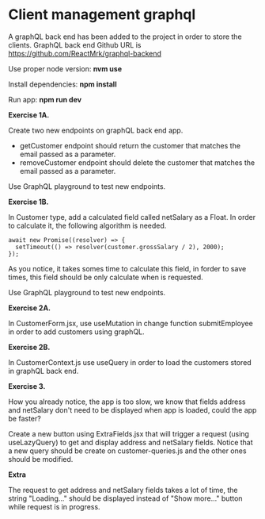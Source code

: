 # **Client management graphql**

A graphQL back end has been added to the project in order to store the clients.
GraphQL back end Github URL is https://github.com/ReactMrk/graphql-backend

Use proper node version: **nvm use**

Install dependencies: **npm install**

Run app: **npm run dev**

**Exercise 1A.**

Create two new endpoints on graphQL back end app.

- getCustomer endpoint should return the customer that matches the email passed as a parameter.
- removeCustomer endpoint should delete the customer that matches the email passed as a parameter.

Use GraphQL playground to test new endpoints.

**Exercise 1B.**

In Customer type, add a calculated field called netSalary as a Float. In order to calculate it, the following algorithm is needed.

```
await new Promise((resolver) => {
  setTimeout(() => resolver(customer.grossSalary / 2), 2000);
});
```

As you notice, it takes somes time to calculate this field, in forder to save times, this field should be only calculate when is requested.

Use GraphQL playground to test new endpoints.

**Exercise 2A.**

In CustomerForm.jsx, use useMutation in change function submitEmployee in order to add customers using graphQL.

**Exercise 2B.**

In CustomerContext.js use useQuery in order to load the customers stored in graphQL back end.

**Exercise 3.**

How you already notice, the app is too slow, we know that fields address and netSalary don't need to be displayed when app is loaded, could the app be faster?

Create a new button using ExtraFields.jsx that will trigger a request (using useLazyQuery) to get and display address and netSalary fields.
Notice that a new query should be create on customer-queries.js and the other ones should be modified.

**Extra**

The request to get address and netSalary fields takes a lot of time, the string "Loading..." should be displayed instead of "Show more..." button while request is in progress.
